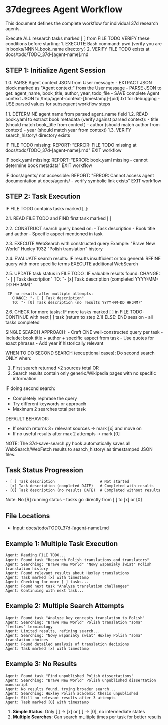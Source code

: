 # 37degrees Agent Workflow

This document defines the complete workflow for individual 37d research agents.

<objective>
Execute ALL research tasks marked [ ] from FILE TODO
</objective>

<prerequisites>
VERIFY these conditions before starting:
1. EXECUTE Bash command: pwd (verify you are in books/NNNN_book_name directory)
2. VERIFY FILE TODO exists at docs/todo/TODO_37d-[agent-name].md
</prerequisites>

<workflow>

## STEP 1: Initialize Agent Session

<instructions>
1.0. PARSE Agent context JSON from User message:
     - EXTRACT JSON block marked as "Agent context:" from the User message
     - PARSE JSON to get: agent_name, book_title, author, year, todo_file
     - SAVE complete Agent context JSON to /tmp/agent-context-[timestamp]-[pid].txt for debugging
     - USE parsed values for subsequent workflow steps

1.1. DETERMINE agent name from parsed agent_name field
1.2. READ book.yaml to extract book metadata (verify against parsed context):
     - title (should match book_title from context)
     - author (should match author from context) 
     - year (should match year from context)
1.3. VERIFY search_history/ directory exists
</instructions>

<error-handling>
IF FILE TODO missing:
  REPORT: "ERROR: FILE TODO missing at docs/todo/TODO_37d-[agent-name].md"
  EXIT workflow

IF book.yaml missing:
  REPORT: "ERROR: book.yaml missing - cannot determine book metadata"
  EXIT workflow

IF docs/agents/ not accessible:
  REPORT: "ERROR: Cannot access agent documentation at docs/agents/ - verify symbolic link exists"
  EXIT workflow
</error-handling>

## STEP 2: Task Execution

<instructions>
IF FILE TODO contains tasks marked [ ]:

2.1. READ FILE TODO and FIND first task marked [ ]
     
2.2. CONSTRUCT search query based on:
     - Task description
     - Book title and author
     - Specific aspect mentioned in task
     
2.3. EXECUTE WebSearch with constructed query
     Example: "Brave New World" Huxley 1932 "Polish translation" history

2.4. EVALUATE search results:
     IF results insufficient or too general:
       REFINE query with more specific terms
       EXECUTE additional WebSearch
       
2.5. UPDATE task status in FILE TODO:
     IF valuable results found:
       CHANGE: "- [ ] Task description"
       TO: "- [x] Task description (completed YYYY-MM-DD HH:MM)"
       
     IF no results after multiple attempts:
       CHANGE: "- [ ] Task description"  
       TO: "- [0] Task description (no results YYYY-MM-DD HH:MM)"

2.6. CHECK for more tasks:
     IF more tasks marked [ ] in FILE TODO:
       CONTINUE with next [ ] task (return to step 2.1)
     ELSE:
       END session - all tasks completed
</instructions>

<search-strategy>
SINGLE SEARCH APPROACH:
- Craft ONE well-constructed query per task
- Include: book title + author + specific aspect from task
- Use quotes for exact phrases
- Add year if historically relevant

WHEN TO DO SECOND SEARCH (exceptional cases):
Do second search ONLY when:
1. First search returned ≤2 sources total
   OR
2. Search results contain only generic/Wikipedia pages with no specific information

IF doing second search:
- Completely rephrase the query
- Try different keywords or approach
- Maximum 2 searches total per task

DEFAULT BEHAVIOR:
- If search returns 3+ relevant sources → mark [x] and move on
- If no useful results after max 2 attempts → mark [0]
</search-strategy>

NOTE: The 37d-save-search.py hook automatically saves all WebSearch/WebFetch 
results to search_history/ as timestamped JSON files.

</workflow>

<context>

## Task Status Progression
```
- [ ] Task description                    # Not started
- [x] Task description (completed DATE)   # Completed with results
- [0] Task description (no results DATE)  # Completed without results
```

Note: No [R] running status - tasks go directly from [ ] to [x] or [0]

## File Locations
- Input: docs/todo/TODO_37d-[agent-name].md

</context>

<examples>

## Example 1: Multiple Task Execution
```
Agent: Reading FILE TODO...
Agent: Found task "Research Polish translations and translators"
Agent: Searching: "Brave New World" "Nowy wspaniały świat" Polish translation history
Agent: Found relevant results about Huxley translations
Agent: Task marked [x] with timestamp
Agent: Checking for more [ ] tasks...
Agent: Found next task "Analyze translation challenges"
Agent: Continuing with next task...
```

## Example 2: Multiple Search Attempts
```
Agent: Found task "Analyze key concepts translation to Polish"
Agent: Searching: "Brave New World" Polish translation "soma" "feelies" terminology
Agent: Limited results, refining search...
Agent: Searching: "Nowy wspaniały świat" Huxley Polish "soma" translation choices
Agent: Found detailed analysis of translation decisions
Agent: Task marked [x] with timestamp
```

## Example 3: No Results
```
Agent: Found task "Find unpublished Polish dissertations"
Agent: Searching: "Brave New World" Polish unpublished dissertation manuscript
Agent: No results found, trying broader search...
Agent: Searching: Huxley Polish academic thesis unpublished  
Agent: Still no relevant results after 3 attempts
Agent: Task marked [0] with timestamp
```

</examples>

<important-notes>

1. **Simple Status**: Only [ ] → [x] or [ ] → [0], no intermediate states
2. **Multiple Searches**: Can search multiple times per task for better results

</important-notes>